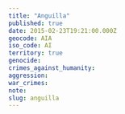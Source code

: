 ```yaml
---
title: "Anguilla"
published: true
date: 2015-02-23T19:21:00.000Z
geocode: AIA
iso_code: AI
territory: true
genocide:
crimes_against_humanity:
aggression:
war_crimes:
note:
slug: anguilla
---
```


